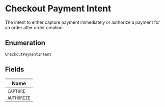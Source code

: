 
# Checkout Payment Intent

The intent to either capture payment immediately or authorize a payment for an order after order creation.

## Enumeration

`CheckoutPaymentIntent`

## Fields

| Name |
|  --- |
| `CAPTURE` |
| `AUTHORIZE` |

